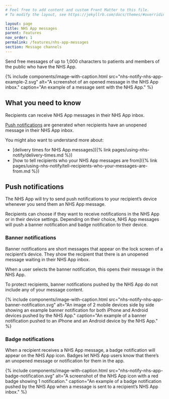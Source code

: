 ```yaml
---
# Feel free to add content and custom Front Matter to this file.
# To modify the layout, see https://jekyllrb.com/docs/themes/#overriding-theme-defaults

layout: page
title: NHS App messages
parent: Features
nav_order: 1
permalink: /features/nhs-app-messages
section: Message channels
---
```


Send free messages of up to 1,000 characters to patients and members of the public who have the NHS App.

{% include components/image-with-caption.html
    src="nhs-notify-nhs-app-example-2.svg"
    alt="A screenshot of an opened message in the NHS App inbox."
    caption="An example of a message sent with the NHS App."
%}

## What you need to know

Recipients can receive NHS App messages in their NHS App inbox.

[Push notifications](#push-notifications) are generated when recipients have an unopened message in their NHS App inbox.

You might also want to understand more about:

- [delivery times for NHS App messages]({% link pages/using-nhs-notify/delivery-times.md %})
- [how to tell recipients who your NHS App messages are from]({% link pages/using-nhs-notify/tell-recipients-who-your-messages-are-from.md %})

## Push notifications

The NHS App will try to send push notifications to your recipient’s device whenever you send them an NHS App message.

Recipients can choose if they want to receive notifications in the NHS App or in their device settings. Depending on their choice, NHS App messages will push a banner notification and badge notification to their device.

### Banner notifications

Banner notifications are short messages that appear on the lock screen of a recipient’s device. They show the recipient that there is an unopened message waiting in their NHS App inbox.

When a user selects the banner notification, this opens their message in the NHS App.

To protect recipients, banner notifications pushed by the NHS App do not include any of your message content.

{% include components/image-with-caption.html
    src="nhs-notify-nhs-app-banner-notification.svg"
    alt="An image of 2 mobile devices side by side showing an example banner notification for both iPhone and Android devices pushed by the NHS App."
    caption="An example of a banner notification pushed to an iPhone and an Android device by the NHS App."
%}

### Badge notifications

When a recipient receives a NHS App message, a badge notification will appear on the NHS App icon. Badges let NHS App users know that there’s an unopened message or notification for them in the app.

{% include components/image-with-caption.html
    src="nhs-notify-nhs-app-badge-notification.svg"
    alt="A screenshot of the NHS App icon with a red badge showing 1 notification."
    caption="An example of a badge notification pushed by the NHS App when a message is sent to a recipient’s NHS App inbox."
%}
